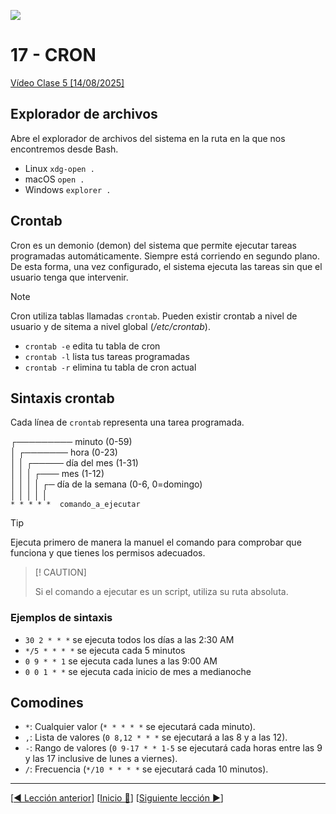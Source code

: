 ![](../Images/header.jpg)

# 17 - CRON

[Vídeo Clase 5 [14/08/2025]](https://www.twitch.tv/videos/2539985093)

## Explorador de archivos

Abre el explorador de archivos del sistema en la ruta en la que nos encontremos desde Bash.

* Linux `xdg-open .`
* macOS `open .`
* Windows `explorer .`

## Crontab

Cron es un demonio (demon) del sistema que permite ejecutar tareas programadas automáticamente. Siempre está corriendo en segundo plano. De esta forma, una vez configurado, el sistema ejecuta las tareas sin que el usuario tenga que intervenir.

> [!NOTE] 
>  
> Cron utiliza tablas llamadas `crontab`. Pueden existir crontab a nivel de usuario y de sitema a nivel global (*/etc/crontab*).

* `crontab -e`	edita tu tabla de cron
* `crontab -l`	lista tus tareas programadas
* `crontab -r`	elimina tu tabla de cron actual

## Sintaxis crontab

Cada línea de `crontab` representa una tarea programada.

┌───────── minuto (0-59)  
│ ┌─────── hora (0-23)  
│ │ ┌───── día del mes (1-31)  
│ │ │ ┌─── mes (1-12)  
│ │ │ │ ┌─ día de la semana (0-6, 0=domingo)  
│ │ │ │ │  
`* * * * *  comando_a_ejecutar`

> [!TIP]
> 
> Ejecuta primero de manera la manuel el comando para comprobar que funciona y que tienes los permisos adecuados.

> [! CAUTION]
> 
> Si el comando a ejecutar es un script, utiliza su ruta absoluta.

### Ejemplos de sintaxis

* `30 2 * * *` se ejecuta todos los días a las 2:30 AM
* `*/5 * * * *` se ejecuta cada 5 minutos
* `0 9 * * 1` se ejecuta cada lunes a las 9:00 AM
* `0 0 1 * *` se ejecuta cada inicio de mes a medianoche

## Comodines

* `*`: Cualquier valor (`* * * * *` se ejecutará cada minuto).
* `,`: Lista de valores (`0 8,12 * * *` se ejecutará a las 8 y a las 12).
* `-`: Rango de valores (`0 9-17 * * 1-5` se ejecutará cada horas entre las 9 y las 17 inclusive de lunes a viernes).
* `/`: Frecuencia (`*/10 * * * *` se ejecutará cada 10 minutos).

---

[[◀️ Lección anterior](./16_LOGIC_EXERCISES.md)] [[Inicio 🔼](../README.md)] [[Siguiente lección ▶️](./18_CRON_EXERCISES.md)]